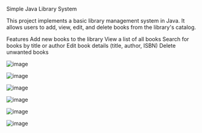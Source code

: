 Simple Java Library System

This project implements a basic library management system in Java. It allows users to add, view, edit, and delete books from the library's catalog.

Features
    Add new books to the library
    View a list of all books
    Search for books by title or author
    Edit book details (title, author, ISBN)
    Delete unwanted books



![image](https://github.com/user-attachments/assets/fc4cbdb1-84f4-452d-b111-5bd7919665ab)

![image](https://github.com/user-attachments/assets/75ea9f58-b607-480b-a19b-d1ca90706f97)

![image](https://github.com/user-attachments/assets/0a4a2e09-0e0f-4301-8e4f-e3ecdbe27431)

![image](https://github.com/user-attachments/assets/65b55ba7-2646-41c4-89e4-05077535fa03)

![image](https://github.com/user-attachments/assets/2db69396-db20-469b-8944-18da3ab5e8e0)

![image](https://github.com/user-attachments/assets/70ece973-a82e-48f2-b2c1-81107da9c152)




